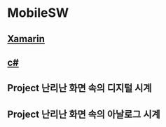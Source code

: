 # MobileSW

## [Xamarin](https://github.com/DAEHEE97/MobileSW/blob/main/Xamarin.md)

## [c#](https://github.com/DAEHEE97/MobileSW/blob/main/C%23.md)


## Project 난리난 화면 속의 디지털 시계 
 
 
## Project 난리난 화면 속의 아날로그 시계 
